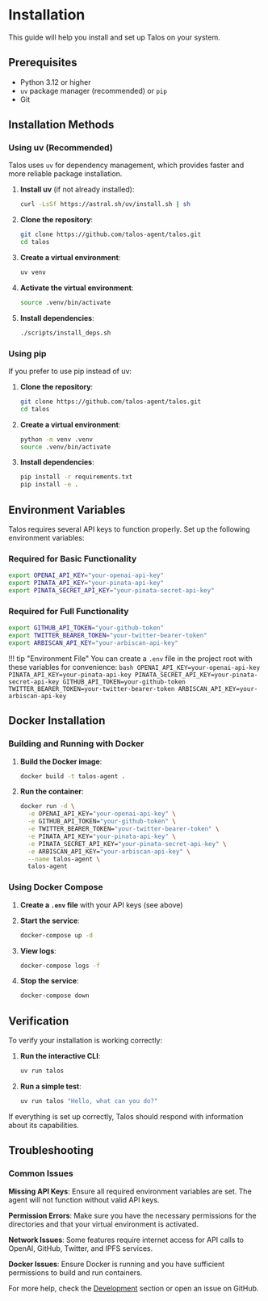 # Installation

This guide will help you install and set up Talos on your system.

## Prerequisites

- Python 3.12 or higher
- `uv` package manager (recommended) or `pip`
- Git

## Installation Methods

### Using uv (Recommended)

Talos uses `uv` for dependency management, which provides faster and more reliable package installation.

1. **Install uv** (if not already installed):
   ```bash
   curl -LsSf https://astral.sh/uv/install.sh | sh
   ```

2. **Clone the repository**:
   ```bash
   git clone https://github.com/talos-agent/talos.git
   cd talos
   ```

3. **Create a virtual environment**:
   ```bash
   uv venv
   ```

4. **Activate the virtual environment**:
   ```bash
   source .venv/bin/activate
   ```

5. **Install dependencies**:
   ```bash
   ./scripts/install_deps.sh
   ```

### Using pip

If you prefer to use pip instead of uv:

1. **Clone the repository**:
   ```bash
   git clone https://github.com/talos-agent/talos.git
   cd talos
   ```

2. **Create a virtual environment**:
   ```bash
   python -m venv .venv
   source .venv/bin/activate
   ```

3. **Install dependencies**:
   ```bash
   pip install -r requirements.txt
   pip install -e .
   ```

## Environment Variables

Talos requires several API keys to function properly. Set up the following environment variables:

### Required for Basic Functionality
```bash
export OPENAI_API_KEY="your-openai-api-key"
export PINATA_API_KEY="your-pinata-api-key"
export PINATA_SECRET_API_KEY="your-pinata-secret-api-key"
```

### Required for Full Functionality
```bash
export GITHUB_API_TOKEN="your-github-token"
export TWITTER_BEARER_TOKEN="your-twitter-bearer-token"
export ARBISCAN_API_KEY="your-arbiscan-api-key"
```

!!! tip "Environment File"
    You can create a `.env` file in the project root with these variables for convenience:
    ```bash
    OPENAI_API_KEY=your-openai-api-key
    PINATA_API_KEY=your-pinata-api-key
    PINATA_SECRET_API_KEY=your-pinata-secret-api-key
    GITHUB_API_TOKEN=your-github-token
    TWITTER_BEARER_TOKEN=your-twitter-bearer-token
    ARBISCAN_API_KEY=your-arbiscan-api-key
    ```

## Docker Installation

### Building and Running with Docker

1. **Build the Docker image**:
   ```bash
   docker build -t talos-agent .
   ```

2. **Run the container**:
   ```bash
   docker run -d \
     -e OPENAI_API_KEY="your-openai-api-key" \
     -e GITHUB_API_TOKEN="your-github-token" \
     -e TWITTER_BEARER_TOKEN="your-twitter-bearer-token" \
     -e PINATA_API_KEY="your-pinata-api-key" \
     -e PINATA_SECRET_API_KEY="your-pinata-secret-api-key" \
     -e ARBISCAN_API_KEY="your-arbiscan-api-key" \
     --name talos-agent \
     talos-agent
   ```

### Using Docker Compose

1. **Create a `.env` file** with your API keys (see above)

2. **Start the service**:
   ```bash
   docker-compose up -d
   ```

3. **View logs**:
   ```bash
   docker-compose logs -f
   ```

4. **Stop the service**:
   ```bash
   docker-compose down
   ```

## Verification

To verify your installation is working correctly:

1. **Run the interactive CLI**:
   ```bash
   uv run talos
   ```

2. **Run a simple test**:
   ```bash
   uv run talos "Hello, what can you do?"
   ```

If everything is set up correctly, Talos should respond with information about its capabilities.

## Troubleshooting

### Common Issues

**Missing API Keys**: Ensure all required environment variables are set. The agent will not function without valid API keys.

**Permission Errors**: Make sure you have the necessary permissions for the directories and that your virtual environment is activated.

**Network Issues**: Some features require internet access for API calls to OpenAI, GitHub, Twitter, and IPFS services.

**Docker Issues**: Ensure Docker is running and you have sufficient permissions to build and run containers.

For more help, check the [Development](../development/contributing.md) section or open an issue on GitHub.
